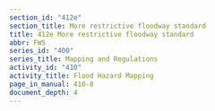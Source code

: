 ```yaml
---
section_id: "412e"
section_title: More restrictive floodway standard
title: 412e More restrictive floodway standard
abbr: FWS
series_id: "400"
series_title: Mapping and Regulations
activity_id: "410"
activity_title: Flood Hazard Mapping
page_in_manual: 410-8
document_depth: 4
---
```


